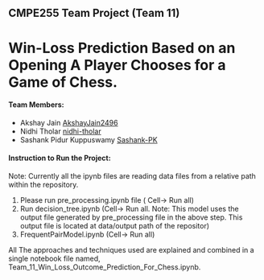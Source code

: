 ## CMPE255 Team Project (Team 11)

# Win-Loss Prediction Based on an Opening A Player Chooses for a Game of Chess.

#### Team Members:

* Akshay Jain [AkshayJain2496](https://github.com/AkshayJain2496)
* Nidhi Tholar [nidhi-tholar](https://github.com/nidhi-tholar)
* Sashank Pidur Kuppuswamy [Sashank-PK](https://github.com/Sashank-PK)


#### Instruction to Run the Project:

Note: Currently all the ipynb files are reading data files from a relative path within the repository. 

1. Please run pre_processing.ipynb file ( Cell-> Run all)
2. Run decision_tree.ipynb (Cell-> Run all.   Note: This model uses the output file generated by pre_processing file in the above step. This output file is located at data/output path of the repositor)
3. FrequentPairModel.ipynb (Cell-> Run all)

All The approaches and techniques used are explained and combined in a single notebook file named, Team_11_Win_Loss_Outcome_Prediction_For_Chess.ipynb.
